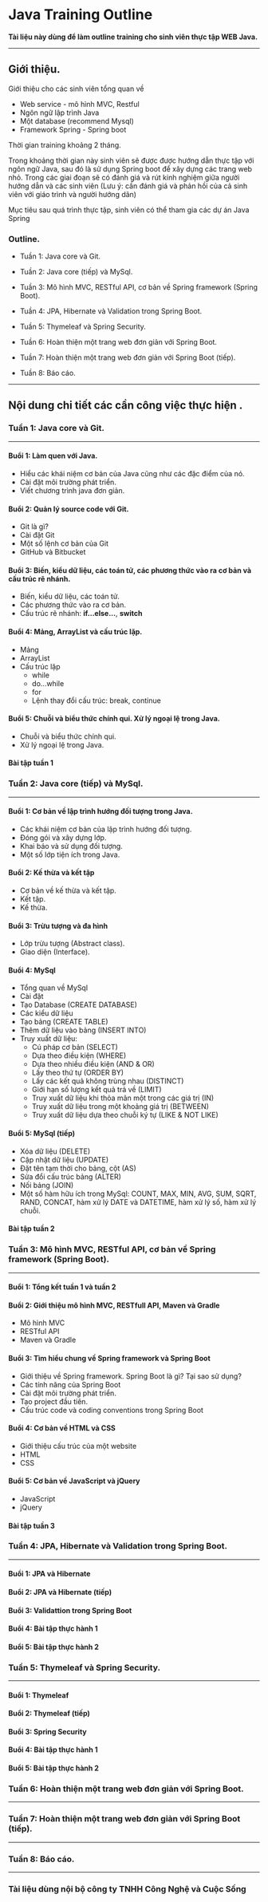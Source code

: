 # Java Training Outline 

__Tài liệu này dùng để làm outline training cho sinh viên thực tập WEB Java.__

----

## Giới thiệu.

Giới thiệu cho các sinh viên tổng quan về 

* Web service - mô hình MVC, Restful 
* Ngôn ngữ lập trình Java
* Một database (recommend Mysql) 
* Framework Spring - Spring boot

Thời gian training khoảng 2 tháng.

Trong khoảng thời gian này sinh viên sẽ được được hướng dẫn thực tập với ngôn ngữ Java, sau đó là sử dụng Spring boot để xây dựng các trang web nhỏ. Trong các giai đoạn sẽ có đánh giá và rút kinh nghiệm giữa người hướng dẫn và các sinh viên (Lưu ý: cần đánh giá và phản hồi của cả sinh viên với giáo trình và người hướng dãn)

Mục tiêu sau quá trình thực tập, sinh viên có thể tham gia các dự án Java Spring

### Outline.
* Tuần 1: Java core và Git.

* Tuần 2: Java core (tiếp) và MySql.

* Tuần 3: Mô hình MVC, RESTful API, cơ bản về Spring framework (Spring Boot).

* Tuần 4: JPA, Hibernate và Validation trong Spring Boot.

* Tuần 5: Thymeleaf và Spring Security.

* Tuần 6: Hoàn thiện một trang web đơn giản với Spring Boot.

* Tuần 7: Hoàn thiện một trang web đơn giản với Spring Boot (tiếp).

* Tuần 8: Báo cáo.

----

## Nội dung chi tiết các cần công việc thực hiện .

### Tuần 1: Java core và Git.
------

#### Buổi 1: Làm quen với Java.
- Hiểu các khái niệm cơ bản của Java cũng như các đặc điểm của nó.
- Cài đặt môi trường phát triển.
- Viết chương trình java đơn giản.

#### Buổi 2: Quản lý source code với Git.
- Git là gì?
- Cài đặt Git
- Một số lệnh cơ bản của Git
- GitHub và Bitbucket

#### Buổi 3: Biến, kiểu dữ liệu, các toán tử, các phương thức vào ra cơ bản và cấu trúc rẽ nhánh.
- Biến, kiểu dữ liệu, các toán tử.
- Các phương thức vào ra cơ bản.
- Cấu trúc rẽ nhánh: **if...else...**, **switch** 

#### Buổi 4: Mảng, ArrayList và cấu trúc lặp.
- Mảng 
- ArrayList
- Cấu trúc lặp
  + while
  + do...while
  + for
  + Lệnh thay đổi cấu trúc: break, continue
  
#### Buổi 5: Chuỗi và biểu thức chính qui. Xử lý ngoại lệ trong Java.
- Chuỗi và biểu thức chính qui.
- Xử lý ngoại lệ trong Java.

#### Bài tập tuần 1

### Tuần 2: Java core (tiếp) và MySql.
------

#### Buổi 1: Cơ bản về lập trình hướng đối tượng trong Java.
- Các khái niệm cơ bản của lập trình hướng đối tượng.
- Đóng gói và xây dựng lớp.
- Khai báo và sử dụng đối tượng.
- Một số lớp tiện ích trong Java.

#### Buổi 2: Kế thừa và kết tập
- Cơ bản về kế thừa và kết tập.
- Kết tập.
- Kế thừa.

#### Buổi 3: Trừu tượng và đa hình
- Lớp trừu tượng (Abstract class).
- Giao diện (Interface).

#### Buổi 4: MySql
- Tổng quan về MySql
- Cài đặt
- Tạo Database (CREATE DATABASE)
- Các kiểu dữ liệu
- Tạo bảng (CREATE TABLE)
- Thêm dữ liệu vào bảng (INSERT INTO)
- Truy xuất dữ liệu:
  + Cú pháp cơ bản (SELECT)
  + Dựa theo điều kiện (WHERE)
  + Dựa theo nhiều điều kiện (AND & OR)
  + Lấy theo thứ tự (ORDER BY)
  + Lấy các kết quả không trùng nhau (DISTINCT)
  + Giới hạn số lượng kết quả trả về (LIMIT)
  + Truy xuất dữ liệu khi thỏa mãn một trong các giá trị (IN)
  + Truy xuất dữ liệu trong một khoảng giá trị (BETWEEN)
  + Truy xuất dữ liệu dựa theo chuỗi ký tự (LIKE & NOT LIKE)

#### Buổi 5: MySql (tiếp)
- Xóa dữ liệu (DELETE)
- Cập nhật dữ liệu (UPDATE)
- Đặt tên tạm thời cho bảng, cột (AS)
- Sửa đổi cấu trúc bảng (ALTER)
- Nối bảng (JOIN)
- Một số hàm hữu ích trong MySql: COUNT, MAX, MIN, AVG, SUM, SQRT, RAND, CONCAT, hàm xử lý DATE và DATETIME, hàm xử lý số, hàm xử lý chuỗi. 

#### Bài tập tuần 2


### Tuần 3: Mô hình MVC, RESTful API, cơ bản về Spring framework (Spring Boot).
------

#### Buổi 1: Tổng kết tuần 1 và tuần 2

#### Buổi 2: Giới thiệu mô hình MVC, RESTfull API, Maven và Gradle
- Mô hình MVC
- RESTful API
- Maven và Gradle

#### Buổi 3: Tìm hiểu chung về Spring framework và Spring Boot
- Giới thiệu về Spring framework. Spring Boot là gì? Tại sao sử dụng?
- Các tính năng của Spring Boot
- Cài đặt môi trường phát triển.
- Tạo project đầu tiên.
- Cấu trúc code và coding conventions trong Spring Boot

#### Buổi 4: Cơ bản về HTML và CSS
- Giới thiệu cấu trúc của một website
- HTML
- CSS

#### Buổi 5: Cơ bản về JavaScript và jQuery
- JavaScript
- jQuery 

#### Bài tập tuần 3


### Tuần 4: JPA, Hibernate và Validation trong Spring Boot.
------

#### Buổi 1: JPA và Hibernate

#### Buổi 2: JPA và Hibernate (tiếp)

#### Buổi 3: Validattion trong Spring Boot

#### Buổi 4: Bài tập thực hành 1

#### Buổi 5: Bài tập thực hành 2

### Tuần 5: Thymeleaf và Spring Security.
------

#### Buổi 1: Thymeleaf

#### Buổi 2: Thymeleaf (tiếp)

#### Buổi 3: Spring Security

#### Buổi 4: Bài tập thực hành 1

#### Buổi 5: Bài tập thực hành 2

### Tuần 6: Hoàn thiện một trang web đơn giản với Spring Boot.
------

### Tuần 7: Hoàn thiện một trang web đơn giản với Spring Boot (tiếp).
------

### Tuần 8: Báo cáo.
----

### Tài liệu dùng nội bộ công ty TNHH Công Nghệ và Cuộc Sống


